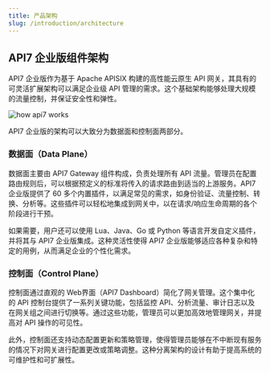 ```yaml
---
title: 产品架构
slug: /introduction/architecture
---
```


## API7 企业版组件架构

API7 企业版作为基于 Apache APISIX 构建的高性能云原生 API 网关，其具有的可灵活扩展架构可以满足企业级 API 管理的需求。这个基础架构能够处理大规模的流量控制，并保证安全性和弹性。

![how api7 works](https://static.apiseven.com/uploads/2024/03/21/EtSJpdEN_%E6%9E%B6%E6%9E%84%E5%9B%BE-%E4%B8%AD%E6%96%87.jpg)

API7 企业版的架构可以大致分为数据面和控制面两部分。

### 数据面（Data Plane）

数据面主要由 API7 Gateway 组件构成，负责处理所有 API 流量。管理员在配置路由规则后，可以根据预定义的标准将传入的请求路由到适当的上游服务。API7 企业版提供了 60 多个内置插件，以满足常见的需求，如身份验证、流量控制、转换、分析等。这些插件可以轻松地集成到网关中，以在请求/响应生命周期的各个阶段进行干预。

如果需要，用户还可以使用 Lua、Java、Go 或 Python 等语言开发自定义插件，并将其与 API7 企业版集成。这种灵活性使得 API7 企业版能够适应各种复杂和特定的用例，从而满足企业的个性化需求。

### 控制面（Control Plane）

控制面通过直观的 Web界面（API7 Dashboard）简化了网关管理。这个集中化的 API 控制台提供了一系列关键功能，包括监控 API、分析流量、审计日志以及在网关组之间进行切换等。通过这些功能，管理员可以更加高效地管理网关，并提高对 API 操作的可见性。

此外，控制面还支持动态配置更新和策略管理，使得管理员能够在不中断现有服务的情况下对网关进行配置更改或策略调整。这种分离架构的设计有助于提高系统的可维护性和可扩展性。
